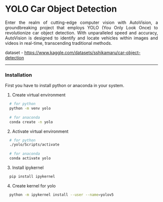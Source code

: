 # YOLO Car Object Detection

<p align="justify">Enter the realm of cutting-edge computer vision with AutoVision, a groundbreaking project that employs YOLO (You Only Look Once) to revolutionize car object detection. With unparalleled speed and accuracy, AutoVision is designed to identify and locate vehicles within images and videos in real-time, transcending traditional methods.</p>

dataset - https://www.kaggle.com/datasets/sshikamaru/car-object-detection

---

### Installation

First you have to install python or anaconda in your system.

1. Create virtual environment
```bash
  # for python
  python -m venv yolo
  
  # for anaconda
  conda create -n yolo
```

2. Activate virtual environment
```bash
  # for python
  ./yolo/Scripts/activate
  
  # for anaconda
  conda activate yolo
```

3. Install ipykernel
```bash
  pip install ipykernel
```

4. Create kernel for yolo
```bash
  python -m ipykernel install --user --name=yolov5
```